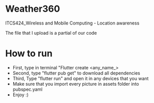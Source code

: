 # Weather360
ITCS424_Wireless and Mobile Computing - Location awareness

The file that I upload is a partial of our code

# How to run
- First, type in terminal "Flutter create <any_name_>
- Second, type "flutter pub get" to download all dependencies
- Third, Type "flutter run" and open it in any devices that you want
- Make sure that you import every picture in assets folder into pubspec.yaml
- Enjoy :)
